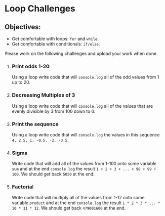 <h1>Loop Challenges</h1>

<h2>Objectives:</h2>
<ul>
  <li>Get comfortable with loops: <code>for</code> and <code>while</code>.</li>
  <li>Get comfortable with conditionals: <code>if/else</code>.</li>
</ul>

<p>Please work on the following challenges and upload your work when done.</p>

<ol>
    <li>
        <h3>Print odds 1-20</h3>
        <p>Using a loop write code that will <code>console.log</code> all of the odd values from 1 up to 20.</p>
    </li>
    <li>
        <h3>Decreasing Multiples of 3</h3>
        <p>Using a loop write code that will <code>console.log</code> all of the values that are evenly divisible by 3 from 100 down to 0.</p>
    </li>
    <li>
        <h3>Print the sequence</h3>
        <p>Using a loop write code that will <code>console.log</code> the values in this sequence <code>4, 2.5, 1, -0.5, -2, -3.5</code>.</p>
    </li>
    <li>
        <h3>Sigma</h3>
        <p>Write code that will add all of the values from 1-100 onto some variable <code>sum</code> and at the end <code>console.log</code> the result <code>1 + 2 + 3 + ... + 98 + 99 + 100</code>. We should get back <code>5050</code> at the end.</p>
    </li>
    <li>
        <h3>Factorial</h3>
        <p>Write code that will multiply all of the values from 1-12 onto some variable <code>product</code> and at the end <code>console.log</code> the result <code>1 * 2 * 3 * ... * 10 * 11 * 12</code>. We should get back <code>479001600</code> at the end.</p>
    </li>
</ol>


